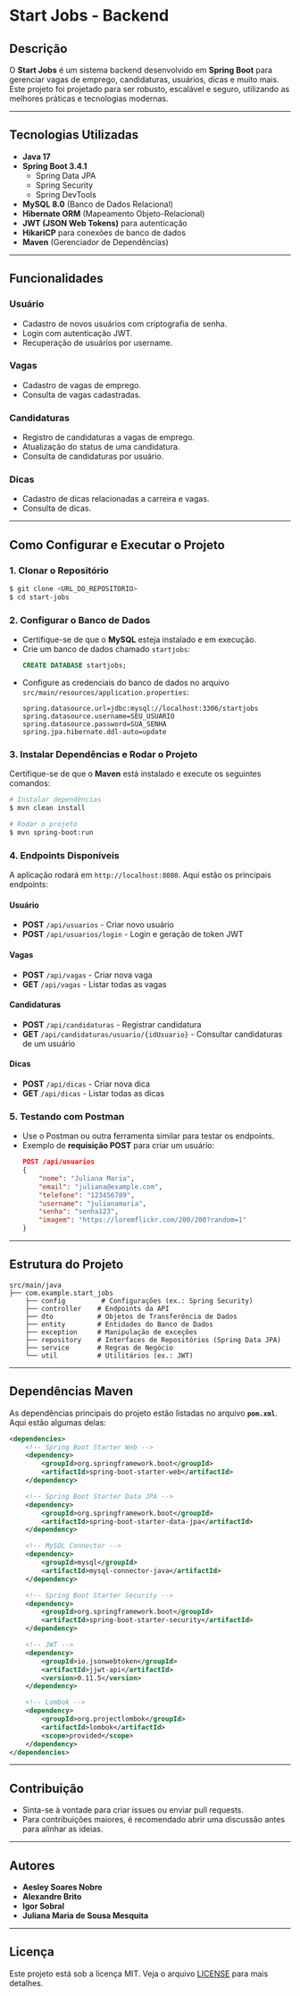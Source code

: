 # Start Jobs - Backend

## Descrição
O **Start Jobs** é um sistema backend desenvolvido em **Spring Boot** para gerenciar vagas de emprego, candidaturas, usuários, dicas e muito mais. Este projeto foi projetado para ser robusto, escalável e seguro, utilizando as melhores práticas e tecnologias modernas.

---

## Tecnologias Utilizadas

- **Java 17**
- **Spring Boot 3.4.1**
  - Spring Data JPA
  - Spring Security
  - Spring DevTools
- **MySQL 8.0** (Banco de Dados Relacional)
- **Hibernate ORM** (Mapeamento Objeto-Relacional)
- **JWT (JSON Web Tokens)** para autenticação
- **HikariCP** para conexões de banco de dados
- **Maven** (Gerenciador de Dependências)

---

## Funcionalidades

### Usuário
- Cadastro de novos usuários com criptografia de senha.
- Login com autenticação JWT.
- Recuperação de usuários por username.

### Vagas
- Cadastro de vagas de emprego.
- Consulta de vagas cadastradas.

### Candidaturas
- Registro de candidaturas a vagas de emprego.
- Atualização do status de uma candidatura.
- Consulta de candidaturas por usuário.

### Dicas
- Cadastro de dicas relacionadas a carreira e vagas.
- Consulta de dicas.

---

## Como Configurar e Executar o Projeto

### 1. Clonar o Repositório
```bash
$ git clone <URL_DO_REPOSITORIO>
$ cd start-jobs
```

### 2. Configurar o Banco de Dados
- Certifique-se de que o **MySQL** esteja instalado e em execução.
- Crie um banco de dados chamado `startjobs`:
  ```sql
  CREATE DATABASE startjobs;
  ```
- Configure as credenciais do banco de dados no arquivo `src/main/resources/application.properties`:
  ```properties
  spring.datasource.url=jdbc:mysql://localhost:3306/startjobs
  spring.datasource.username=SEU_USUARIO
  spring.datasource.password=SUA_SENHA
  spring.jpa.hibernate.ddl-auto=update
  ```

### 3. Instalar Dependências e Rodar o Projeto
Certifique-se de que o **Maven** está instalado e execute os seguintes comandos:

```bash
# Instalar dependências
$ mvn clean install

# Rodar o projeto
$ mvn spring-boot:run
```

### 4. Endpoints Disponíveis
A aplicação rodará em `http://localhost:8080`. Aqui estão os principais endpoints:

#### Usuário
- **POST** `/api/usuarios` - Criar novo usuário
- **POST** `/api/usuarios/login` - Login e geração de token JWT

#### Vagas
- **POST** `/api/vagas` - Criar nova vaga
- **GET** `/api/vagas` - Listar todas as vagas

#### Candidaturas
- **POST** `/api/candidaturas` - Registrar candidatura
- **GET** `/api/candidaturas/usuario/{idUsuario}` - Consultar candidaturas de um usuário

#### Dicas
- **POST** `/api/dicas` - Criar nova dica
- **GET** `/api/dicas` - Listar todas as dicas

### 5. Testando com Postman
- Use o Postman ou outra ferramenta similar para testar os endpoints.
- Exemplo de **requisição POST** para criar um usuário:
  ```json
  POST /api/usuarios
  {
      "nome": "Juliana Maria",
      "email": "juliana@example.com",
      "telefone": "123456789",
      "username": "julianamaria",
      "senha": "senha123",
      "imagem": "https://loremflickr.com/200/200?random=1"
  }
  ```

---

## Estrutura do Projeto

```text
src/main/java
├── com.example.start_jobs
    ├── config         # Configurações (ex.: Spring Security)
    ├── controller    # Endpoints da API
    ├── dto           # Objetos de Transferência de Dados
    ├── entity        # Entidades do Banco de Dados
    ├── exception     # Manipulação de exceções
    ├── repository    # Interfaces de Repositórios (Spring Data JPA)
    ├── service       # Regras de Negócio
    └── util          # Utilitários (ex.: JWT)
```

---

## Dependências Maven
As dependências principais do projeto estão listadas no arquivo **`pom.xml`**. Aqui estão algumas delas:

```xml
<dependencies>
    <!-- Spring Boot Starter Web -->
    <dependency>
        <groupId>org.springframework.boot</groupId>
        <artifactId>spring-boot-starter-web</artifactId>
    </dependency>

    <!-- Spring Boot Starter Data JPA -->
    <dependency>
        <groupId>org.springframework.boot</groupId>
        <artifactId>spring-boot-starter-data-jpa</artifactId>
    </dependency>

    <!-- MySQL Connector -->
    <dependency>
        <groupId>mysql</groupId>
        <artifactId>mysql-connector-java</artifactId>
    </dependency>

    <!-- Spring Boot Starter Security -->
    <dependency>
        <groupId>org.springframework.boot</groupId>
        <artifactId>spring-boot-starter-security</artifactId>
    </dependency>

    <!-- JWT -->
    <dependency>
        <groupId>io.jsonwebtoken</groupId>
        <artifactId>jjwt-api</artifactId>
        <version>0.11.5</version>
    </dependency>

    <!-- Lombok -->
    <dependency>
        <groupId>org.projectlombok</groupId>
        <artifactId>lombok</artifactId>
        <scope>provided</scope>
    </dependency>
</dependencies>
```

---

## Contribuição
- Sinta-se à vontade para criar issues ou enviar pull requests.
- Para contribuições maiores, é recomendado abrir uma discussão antes para alinhar as ideias.

---

## Autores
* **Aesley Soares Nobre**
* **Alexandre Brito**
* **Igor Sobral**
* **Juliana Maria de Sousa Mesquita**
---

## Licença
Este projeto está sob a licença MIT. Veja o arquivo [LICENSE](LICENSE) para mais detalhes.
